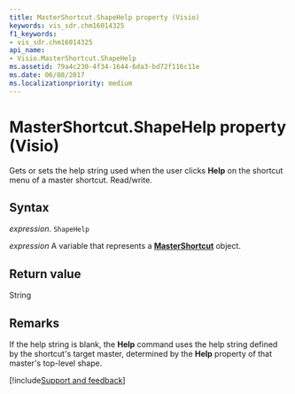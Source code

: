 ```yaml
---
title: MasterShortcut.ShapeHelp property (Visio)
keywords: vis_sdr.chm16014325
f1_keywords:
- vis_sdr.chm16014325
api_name:
- Visio.MasterShortcut.ShapeHelp
ms.assetid: 79a4c230-4f34-1644-6da3-bd72f116c11e
ms.date: 06/08/2017
ms.localizationpriority: medium
---
```



# MasterShortcut.ShapeHelp property (Visio)

Gets or sets the help string used when the user clicks **Help** on the shortcut menu of a master shortcut. Read/write.


## Syntax

_expression_. `ShapeHelp`

_expression_ A variable that represents a **[MasterShortcut](Visio.MasterShortcut.md)** object.


## Return value

String


## Remarks

If the help string is blank, the **Help** command uses the help string defined by the shortcut's target master, determined by the **Help** property of that master's top-level shape.

[!include[Support and feedback](~/includes/feedback-boilerplate.md)]